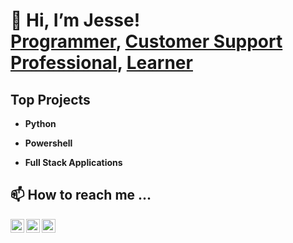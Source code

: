 <h1>👋 Hi, I’m Jesse! <br/><a href="https://github.com/JPBeutel" target="_blank">Programmer</a>, <a href="https://www.linkedin.com/in/jesse-beutel/" target="_blank">Customer Support Professional</a>, <a href="https://twitter.com/BeutelJesse" target="_blank">Learner</a></h1>

<h2>Top Projects</h2>

- <b>Python</b>

- <b>Powershell</b>

- <b>Full Stack Applications</b>

<h2> 📫 How to reach me ... </h2>

[<img align="left" alt="JesseBeutel | Twitter" width="22px" src="https://cdn.jsdelivr.net/npm/simple-icons@v3/icons/twitter.svg" />][twitter]
[<img align="left" alt="JesseBeutel | LinkedIn" width="22px" src="https://cdn.jsdelivr.net/npm/simple-icons@v3/icons/linkedin.svg" />][linkedin]
[<img align="left" alt="JesseBeutel | Instagram" width="22px" src="https://cdn.jsdelivr.net/npm/simple-icons@v3/icons/instagram.svg" />][instagram]

[twitter]: https://twitter.com/BeutelJesse
[instagram]: https://www.instagram.com/jessebeutel
[linkedin]: https://linkedin.com/in/jesse-beutel

<!---
JPBeutel/JPBeutel is a ✨ special ✨ repository because its `README.md` (this file) appears on your GitHub profile.
You can click the Preview link to take a look at your changes.
--->
